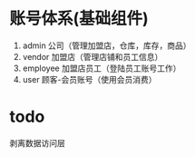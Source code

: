 ﻿# 账号体系(基础组件)

1. admin 公司（管理加盟店，仓库，库存，商品）
2. vendor 加盟店（管理店铺和员工信息）
3. employee 加盟店员工（登陆员工账号工作）
4. user 顾客-会员账号（使用会员消费）

# todo
剥离数据访问层